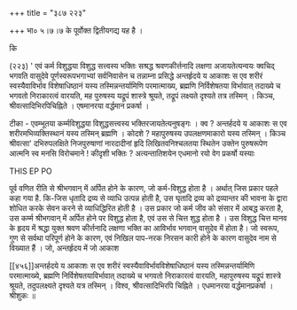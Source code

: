 +++
title = "३८७ २२३"

+++
भा० ५।७।७ के पूर्वोक्त द्वितीयगद्य यह है । 

कि 

(२२३) ' एवं कर्म विशुद्धया विशुद्ध सत्त्वस्य भक्तिः सश्रद्ध श्रवणकीर्त्तनादि लक्षणा अजायतेत्यन्वयः क्वचिद् भगवति वासुदेवे पूर्णस्वरूपभगाभ्यां सर्वनिवासेन च तन्नाम्ना प्रसिद्धे अन्तर्हृदये य आकाशः स एव शरीरं स्वस्यैवाविर्भाव विशेषाधिष्ठानं यस्य तस्मिन्नन्तर्यामिणि परमात्माख्य, ब्रह्मणि निर्विशेषतया विर्भावात् तदाख्ये च भगवतो निराकारत्वं वारयति, मह पुरुषस्य यद्रूपं शास्त्रे श्रूयते, तद्रूपं लक्ष्यते दृश्यते तत्र तस्मिन् । किञ्च, श्रीवत्सादिभिरपिचिह्निते । एषमानरया वर्द्धमान प्रकर्षा । 

टीका - एवम्भूतया कर्म्मविशुद्धया विशुद्धसत्त्वस्य भक्तिरजायतेत्यनुषङ्गः । क्व ? अन्तर्हदये य आकाशः स एव शरीरमभिव्यक्तिस्थानं यस्य तस्मिन् ब्रह्मणि । कोदशे ? महापुरुषस्य उपलक्षणमाकारो यस्य तस्मिन् । किञ्च श्रीवत्सा' दभिरुपलक्षिते निजपुरुषाणां नारदादीनां हृदि लिखितवनिश्चलतया स्थितेन उक्तेन पुरुषरूपेण आत्मनि स्व मनसि विरोचमाने ! कीदृशी भक्तिः ? अत्यन्तातिशयेन एधमानो रयो वेग प्रकर्षो यस्याः 

THIS EP PO 

पूर्व वणित रीति से श्रीभगवान् में अर्पित होने के कारण, जो कर्म-विशुद्ध होता है । अर्थात् जिस प्रकार पहले कहा गया है. कि-जिस धृतादि द्रव्य से व्याधि उत्पन्न होती है, उस घृतादि द्रव्य को द्रव्यान्तर की भावना के द्वारा शोधित करके सेवन करने से व्याधिद्धिरित होती है । उस प्रकार जो कर्म जीव को संसार में आबद्ध करता है, उस कर्म्म श्रीभगवान् में अर्पित होने पर विशुद्ध होता है, एवं उस से चित्त शुद्ध होता है । उस विशुद्ध चित्त मानव के हृदय में श्रद्धा युक्त श्रवण कीर्त्तनादि लक्षणा भक्ति का आविर्भाव भगवान् वासुदेव में होता है। जो स्वरूप, गुण से सर्वथा परिपूर्ण होने के कारण, एवं निखिल पाप-नरक निरसन कारी होने के कारण वासुदेव नाम से विख्यात हैं । जो, अन्तर्हृदय में जो आकाश

[[४५६]]अन्तर्हदये य आकाशः स एव शरीरं स्वस्यैवाविर्भावविशेषाधिष्ठानं यस्य तस्मिन्नन्तर्यामिणि परमात्माख्ये, ब्रह्मणि निर्विशेषतयाविर्भावात् तदाख्ये च भगवतो निराकारत्वं वारयति, महापुरुषस्य यद्रूपं शास्त्रे श्रूयते, तदुपलक्ष्यते दृश्यते यत्र तस्मिन् । विश्व, श्रीवत्सादिभिरपि चिह्निते । एधमानरया वर्द्धमानप्रकर्षा । श्रीशुकः ॥ 
